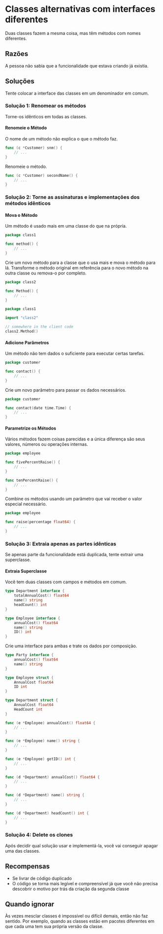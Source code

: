# Classes alternativas com interfaces diferentes

Duas classes fazem a mesma coisa, mas têm métodos com nomes diferentes.

## Razões

A pessoa não sabia que a funcionalidade que estava criando já existia.

## Soluções

Tente colocar a interface das classes em um denominador em comum.

### Solução 1: Renomear os métodos

Torne-os idênticos em todas as classes.

#### Renomeie o Método

O nome de um método não explica o que o método faz.

```go
func (c *Customer) snm() {
    // ...
}
```

Renomeie o método.

```go
func (c *Customer) secondName() {
    // ...
}
```

### Solução 2: Torne as assinaturas e implementações dos métodos idênticos

#### Mova o Método

Um método é usado mais em uma classe do que na própria.

```go
package class1

func method() {
    // ...
}
```

Crie um novo método para a classe que o usa mais e mova o método para lá. Transforme o método original em referência para o novo método na outra classe ou remova-o por completo.

```go
package class2

func Method() {
    // ...
}
```

```go
package class1

import "class2"

// somewhere in the client code
class2.Method()
```

#### Adicione Parâmetros

Um método não tem dados o suficiente para executar certas tarefas.

```go
package customer

func contact() {
    // ...
}
```

Crie um novo parâmetro para passar os dados necessários.

```go
package customer

func contact(date time.Time) {
    // ...
}
```

#### Parametrize os Métodos

Vários métodos fazem coisas parecidas e a única diferença são seus valores, números ou operações internas.

```go
package employee

func fivePercentRaise() {
    // ...
}

func tenPercentRaise() {
    // ...
}
```

Combine os métodos usando um parâmetro que vai receber o valor especial necessário.

```go
package employee

func raise(percentage float64) {
    // ...
}
```

### Solução 3: Extraia apenas as partes idênticas

Se apenas parte da funcionalidade está duplicada, tente extrair uma superclasse.

#### Extraia Superclasse

Você tem duas classes com campos e métodos em comum.

```go
type Department interface {
    totalAnnualCost() float64
    name() string
    headCount() int
}

type Employee interface {
    annualCost() float64
    name() string
    ID() int
}
```

Crie uma interface para ambas e trate os dados por composição.

```go
type Party interface {
    annualCost() float64
    name() string
}

type Employee struct {
    AnnualCost float64
    ID int
}

type Department struct {
    AnnualCost float64
    HeadCount int
}

func (e *Employee) annualCost() float64 {
    // ...
}

func (e *Employee) name() string {
    // ...
}

func (e *Employee) getID() int {
    // ...
}

func (d *Department) annualCost() float64 {
    // ...
}

func (d *Department) name() string {
    // ...
}

func (d *Department) headCount() int {
    // ...
}
```

### Solução 4: Delete os clones

Após decidir qual solução usar e implementá-la, você vai conseguir apagar uma das classes.

## Recompensas

- Se livrar de código duplicado
- O código se torna mais legível e compreensível já que você não precisa descobrir o motivo por trás da criação da segunda classe

## Quando ignorar

Às vezes mesclar classes é impossível ou difícil demais, então não faz sentido. Por exemplo, quando as classes estão em pacotes diferentes em que cada uma tem sua própria versão da classe.
